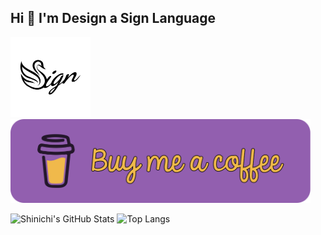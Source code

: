 ## Hi 👋 I'm Design a Sign Language


[<img src="./Sign_logo.svg"  alt="Sign Logo" style="width:128px;"/>](https://github.com/johnny-shaman/sign)
[<img src="./my_bmc_button.svg"  alt="☕ Buy me a Coffee ☕" style="width:480px;"/>](https://buymeacoffee.com/johnny_shaman)

![Shinichi's GitHub Stats](https://github-readme-stats.vercel.app/api?username=johnny-shaman&theme=nightowl&bg_color=0D1117&hide_border=true&show=reviews,discussions_started,discussions_answered,prs_merged,prs_merged_percentage&show_icons=true)
![Top Langs](https://github-readme-stats.vercel.app/api/top-langs/?username=johnny-shaman&theme=nightowl&bg_color=0D1117&hide_border=true&layout=donut)


<!--
**johnny-shaman/johnny-shaman** is a ✨ _special_ ✨ repository because its `README.md` (this file) appears on your GitHub profile.

Here are some ideas to get you started:

- 🔭 I’m currently working on ...
- 🌱 I’m currently learning ...
- 👯 I’m looking to collaborate on ...
- 🤔 I’m looking for help with ...
- 💬 Ask me about ...
- 📫 How to reach me: ...
- 😄 Pronouns: ...
- ⚡ Fun fact: ...
-->
